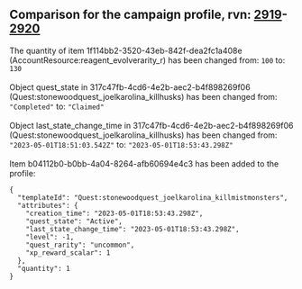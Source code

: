 ## Comparison for the campaign profile, rvn: [2919](https://github.com/PRO100KatYT/FortniteProfileRevisions/tree/main/profiles/campaign/2919%20campaign.json)-[2920](https://github.com/PRO100KatYT/FortniteProfileRevisions/tree/main/profiles/campaign/2920%20campaign.json)

The quantity of item 1f114bb2-3520-43eb-842f-dea2fc1a408e (AccountResource:reagent_evolverarity_r) has been changed from: `100` to: `130`
<br><br>
Object quest_state in 317c47fb-4cd6-4e2b-aec2-b4f898269f06 (Quest:stonewoodquest_joelkarolina_killhusks) has been changed from: `"Completed"` to: `"Claimed"`
<br><br>
Object last_state_change_time in 317c47fb-4cd6-4e2b-aec2-b4f898269f06 (Quest:stonewoodquest_joelkarolina_killhusks) has been changed from: `"2023-05-01T18:51:03.542Z"` to: `"2023-05-01T18:53:43.298Z"`
<br><br>
Item b04112b0-b0bb-4a04-8264-afb60694e4c3 has been added to the profile:

```
{
  "templateId": "Quest:stonewoodquest_joelkarolina_killmistmonsters",
  "attributes": {
    "creation_time": "2023-05-01T18:53:43.298Z",
    "quest_state": "Active",
    "last_state_change_time": "2023-05-01T18:53:43.298Z",
    "level": -1,
    "quest_rarity": "uncommon",
    "xp_reward_scalar": 1
  },
  "quantity": 1
}
```

<br><br>
